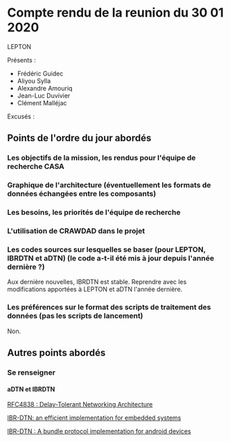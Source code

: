 # Compte rendu de la reunion du 30 01 2020

LEPTON

Présents :

- Frédéric Guidec
- Aliyou Sylla
- Alexandre Amouriq
- Jean-Luc Duvivier
- Clément Malléjac

Excusés :

## Points de l'ordre du jour abordés

### Les objectifs de la mission, les rendus pour l'équipe de recherche CASA

### Graphique de l'architecture (éventuellement les formats de données échangées entre les composants)



### Les besoins, les priorités de l'équipe de recherche



### L'utilisation de CRAWDAD dans le projet



### Les codes sources sur lesquelles se baser (pour LEPTON, IBRDTN et aDTN) (le code a-t-il été mis à jour depuis l'année dernière ?)

Aux dernière nouvelles, IBRDTN est stable.
Reprendre avec les modifications apportées à LEPTON et aDTN l'année dernière.

### Les préférences sur le format des scripts de traitement des données (pas les scripts de lancement)

Non.

## Autres points abordés

### Se renseigner

#### aDTN et IBRDTN

[RFC4838 : Delay-Tolerant Networking Architecture](https://tools.ietf.org/html/rfc4838)

[IBR-DTN: an efficient implementation for embedded systems](https://acm.ezproxy.univ-ubs.fr/doi/abs/10.1145/1409985.1410008)

[IBR-DTN : A bundle protocol implementation for android devices](https://acm.ezproxy.univ-ubs.fr/doi/abs/10.1145/2348543.2348606)
